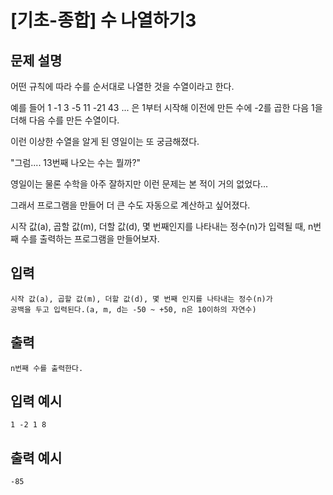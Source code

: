 # [기초-종합] 수 나열하기3

## 문제 설명
어떤 규칙에 따라 수를 순서대로 나열한 것을 수열이라고 한다.

예를 들어
1 -1 3 -5 11 -21 43 ... 은
1부터 시작해 이전에 만든 수에 -2를 곱한 다음 1을 더해 다음 수를 만든 수열이다.

이런 이상한 수열을 알게 된 영일이는 또 궁금해졌다.

"그럼.... 13번째 나오는 수는 뭘까?"

영일이는 물론 수학을 아주 잘하지만 이런 문제는 본 적이 거의 없었다...

그래서 프로그램을 만들어 더 큰 수도 자동으로 계산하고 싶어졌다.


시작 값(a), 곱할 값(m), 더할 값(d), 몇 번째인지를 나타내는 정수(n)가 입력될 때,
n번째 수를 출력하는 프로그램을 만들어보자.

## 입력
	시작 값(a), 곱할 값(m), 더할 값(d), 몇 번째 인지를 나타내는 정수(n)가
	공백을 두고 입력된다.(a, m, d는 -50 ~ +50, n은 10이하의 자연수)
## 출력
	n번째 수를 출력한다.

## 입력 예시
	1 -2 1 8
## 출력 예시
	-85